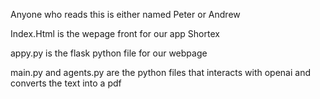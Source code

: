 Anyone who reads this is either named Peter or Andrew


Index.Html is the wepage front for our app Shortex

appy.py is the flask python file for our webpage

main.py and agents.py are the python files that interacts with openai and converts the text into a pdf
